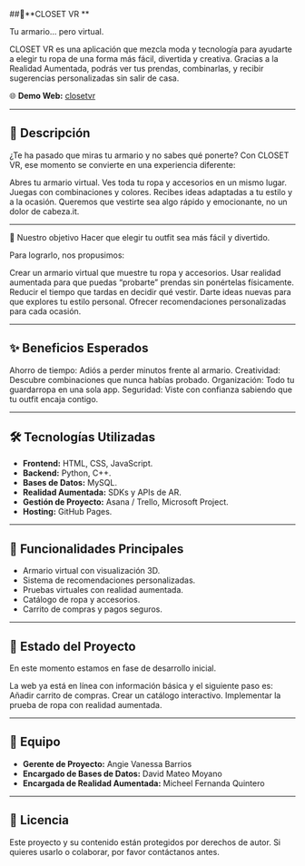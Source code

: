  ##👗**CLOSET VR **
 
Tu armario… pero virtual.

CLOSET VR es una aplicación que mezcla moda y tecnología para ayudarte a elegir tu ropa de una forma más fácil, divertida y creativa. Gracias a la Realidad Aumentada, podrás ver tus prendas, combinarlas, y recibir sugerencias personalizadas sin salir de casa.

🌐 **Demo Web:** [closetvr](https://avanessa94.github.io/CLOSETVR-/)

---

## 📌 Descripción

¿Te ha pasado que miras tu armario y no sabes qué ponerte?
Con CLOSET VR, ese momento se convierte en una experiencia diferente:

Abres tu armario virtual.
Ves toda tu ropa y accesorios en un mismo lugar.
Juegas con combinaciones y colores.
Recibes ideas adaptadas a tu estilo y a la ocasión.
Queremos que vestirte sea algo rápido y emocionante, no un dolor de cabeza.it.

---

🎯 Nuestro objetivo
Hacer que elegir tu outfit sea más fácil y divertido.

Para lograrlo, nos propusimos:

Crear un armario virtual que muestre tu ropa y accesorios.
Usar realidad aumentada para que puedas “probarte” prendas sin ponértelas físicamente.
Reducir el tiempo que tardas en decidir qué vestir.
Darte ideas nuevas para que explores tu estilo personal.
Ofrecer recomendaciones personalizadas para cada ocasión.

---

## ✨ Beneficios Esperados

Ahorro de tiempo: Adiós a perder minutos frente al armario.
Creatividad: Descubre combinaciones que nunca habías probado.
Organización: Todo tu guardarropa en una sola app.
Seguridad: Viste con confianza sabiendo que tu outfit encaja contigo.

---

## 🛠️ Tecnologías Utilizadas

* **Frontend:** HTML, CSS, JavaScript.
* **Backend:** Python, C++.
* **Bases de Datos:** MySQL.
* **Realidad Aumentada:** SDKs y APIs de AR.
* **Gestión de Proyecto:** Asana / Trello, Microsoft Project.
* **Hosting:** GitHub Pages.

---

## 📂 Funcionalidades Principales

* Armario virtual con visualización 3D.
* Sistema de recomendaciones personalizadas.
* Pruebas virtuales con realidad aumentada.
* Catálogo de ropa y accesorios.
* Carrito de compras y pagos seguros.

---

## 🚀 Estado del Proyecto

En este momento estamos en fase de desarrollo inicial.

La web ya está en línea con información básica y el siguiente paso es:
Añadir carrito de compras.
Crear un catálogo interactivo.
Implementar la prueba de ropa con realidad aumentada.

---

## 👥 Equipo

* **Gerente de Proyecto:** Angie Vanessa Barrios
* **Encargado de Bases de Datos:** David Mateo Moyano
* **Encargada de Realidad Aumentada:** Micheel Fernanda Quintero

---

## 📜 Licencia

Este proyecto y su contenido están protegidos por derechos de autor. Si quieres usarlo o colaborar, por favor contáctanos antes.




